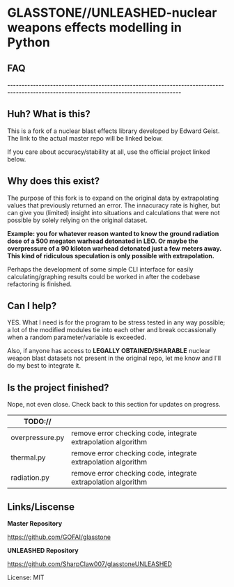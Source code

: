 GLASSTONE//UNLEASHED-nuclear weapons effects modelling in Python
=====================================================

## FAQ

**-----------------------------------------------------------------------------------------------------------------------------------------**

## Huh? What is this?

This is a fork of a nuclear blast effects library developed by Edward Geist. The link to the actual master repo will be linked below.

If you care about accuracy/stability at all, use the official project linked below.

## Why does this exist?

The purpose of this fork is to expand on the original data by extrapolating values that previously returned an error. The innacuracy rate is higher, but can give you (limited) insight
into situations and calculations that were not possible by solely relying on the original dataset.

**Example: you for whatever reason wanted to know the ground radiation dose of a 500 megaton warhead detonated in LEO. Or maybe the overpressure of a 90 kiloton warhead detonated
just a few meters away. This kind of ridiculous speculation is only possible with extrapolation.**

Perhaps the development of some simple CLI interface for easily calculating/graphing results could be worked in after the codebase refactoring is finished.

## Can I help?

YES. What I need is for the program to be stress tested in any way possible; a lot of the modified modules tie into each other and break occassionally when a random parameter/variable is exceeded.

Also, if anyone has access to **LEGALLY OBTAINED/SHARABLE** nuclear weapon blast datasets not present in the original repo, let me know and I'll do my best to integrate it.

## Is the project finished?

Nope, not even close. Check back to this section for updates on progress.

| TODO://                                           |                                                                                                                                                |
| ----------------------------------------------- | ---------------------------------------------------------------------------------------------------------------------------------------------- |
| overpressure.py                                 | remove error checking code, integrate extrapolation algorithm                                                                                  
| thermal.py                                    | remove error checking code, integrate extrapolation algorithm                                          
| radiation.py                                    | remove error checking code, integrate extrapolation algorithm                                          


## Links/Liscense

**Master Repository**

https://github.com/GOFAI/glasstone

**UNLEASHED Repository**

https://github.com/SharpClaw007/glasstoneUNLEASHED

License: MIT
